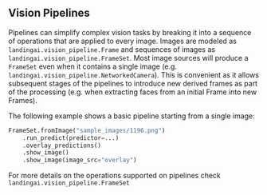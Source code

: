 ## Vision Pipelines

Pipelines can simplify complex vision tasks by breaking it into a sequence of operations that are applied to every image. Images are modeled as `landingai.vision_pipeline.Frame` and sequences of images as `landingai.vision_pipeline.FrameSet`. Most image sources will produce a `FrameSet` even when it contains a single image (e.g. `landingai.vision_pipeline.NetworkedCamera`). This is convenient as it allows subsequent stages of the pipelines to introduce new derived frames as part of the processing (e.g. when extracting faces from an initial Frame into new Frames).

The following example shows a basic pipeline starting from a single image:
```python
FrameSet.fromImage("sample_images/1196.png")
    .run_predict(predictor=...)
    .overlay_predictions()
    .show_image() 
    .show_image(image_src="overlay") 
```

For more details on the operations supported on pipelines check `landingai.vision_pipeline.FrameSet`
